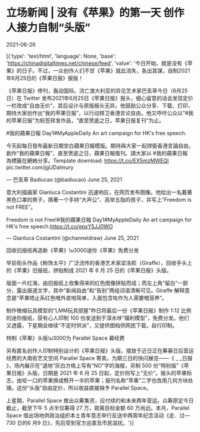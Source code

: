 # 立场新闻 | 没有《苹果》的第一天 创作人接力自制“头版”

2021-06-26

[{'type': 'text/html', 'language': None, 'base': 'https://chinadigitaltimes.net/chinese/feed', 'value': '今日开始，就是没有《苹果》的日子。不过，一众创作人们不甘《苹果》就此消失，各出其谋，自制2021年6月25日的《苹果日报》报版！

《苹果日报》停刊，轰动国际。流亡澳大利亚的异见艺术家巴丢草今日（6月25日）在 Twitter 发布2021年6月25日《苹果日报》报头，细心留意的话会发现定价一栏改成“自由无价”，其后设计与原版报头无异。他鼓励公众分享、下载、打印，期待大家创作出“我的苹果日报”，以行动捍卫香港言论自由。他又呼吁公众以“#我的苹果日报”为标签转发作品，“直至煲底之日，苹果日报复刊”为止。



#我的蘋果日報 Day1#MyAppleDaily An art campaign for HK‘s free speech.

今天起每日發布最新日期空白蘋果日報模版。期待與大家一起捍衛香港言論自由，創作“我的蘋果日報”，直至煲底之日，蘋果日報復刊。請大家以 #我的蘋果日報 為標籤在網絡分享。Template download: https://t.co/EX5mzMWEQI pic.twitter.com/jgUDalmury

&mdash; 巴丢草 Badiucao (@badiucao) June 25, 2021



意大利插画家 Gianluca Costantini 迅速响应，在网页发布图像。他绘出一名戴著黑色口罩的男子，揹著一个手持“大声公”、高举五指的孩子，并写上“Freedom is not FREE”。



Freedom is not Free!#我的蘋果日報 Day1#MyAppleDaily An art campaign for HK‘s free speech.https://t.co/epxY5JJ0WO

&mdash; Gianluca Costantini (@channeldraw) June 25, 2021



回收旧报纸再造新《苹果》\u3000迷你《苹果》免费分发

早前街头作品《粉饰太平》广泛流传的香港艺术家梁洛熙（Giraffe），回收手头上的《苹果》旧报纸，拼贴制成 2021 年 6 月 25 日的《苹果日报》头版。

版面一片红海，由旧报纸上收集得来的红色图像拼贴而成；而左上角“留白”一部分，露出报道文字，其中“新闻自由”和“告别”两组词语清晰可见。Giraffe 解释意念是“苹果唔止系红色嘅外皮咁简单，入面包含咗作为人需要嘅营养”。



制作微缩玩具模型的“LMM玩具部屋”昨日将最后一份《苹果日报》制作 1:12 比例的迷你报纸，获有心人印制 100 份发送到于深水埗“福利模型”，免费分发。他们又透露，下星期会继续“不定时供派”，又提供图档供网民下载，自行印制。

特制《苹果》头版\u3000为 Parallel Space 募经费

另有匿名创作人印制特别设计的《苹果日报》头版，摆放于近日正在筹募日后营运经费的大南街艺文空间 Parallel Space 寄卖。为期三日的快闪展览——《 _ _日报 》，场内展示在“退地”灰白方格上写有“NO”字的海报，另制 500 份“特别版”《苹果日报》头版，日期是 2021 年 6 月 25 日起，定价则写上“无价”。报头的苹果标志，由咬一口的苹果换成劈开一半的苹果；报刊名称“苹果”二字也改用几何方块处理。这份“头版”自由定价，所以收益直接捐予 Parallel Space。

上星期，Parallel Space 推出众筹集资，应付续约和未来两年营运。众筹原定今日截止，截至下午 5 点半仅筹得 27 万，距离目标金额 60 万尚远。本月，Parallel Space 借出场地供政治组织本土青年意志举行反送中两周年纪念活动《走．过— 730 日的6 月9 日》，先后受到官方巡查及市民滋扰。'}]